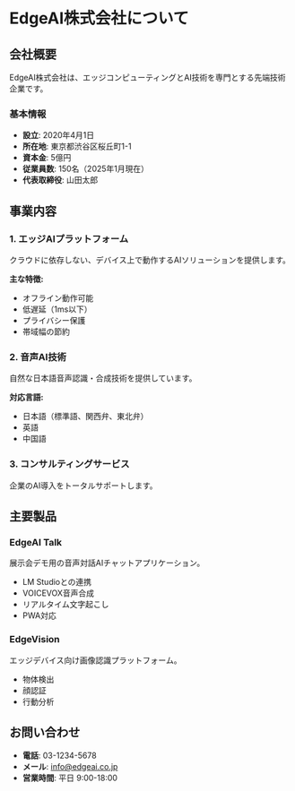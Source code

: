 # EdgeAI株式会社について

## 会社概要

EdgeAI株式会社は、エッジコンピューティングとAI技術を専門とする先端技術企業です。

### 基本情報
- **設立**: 2020年4月1日
- **所在地**: 東京都渋谷区桜丘町1-1
- **資本金**: 5億円
- **従業員数**: 150名（2025年1月現在）
- **代表取締役**: 山田太郎

## 事業内容

### 1. エッジAIプラットフォーム
クラウドに依存しない、デバイス上で動作するAIソリューションを提供します。

**主な特徴:**
- オフライン動作可能
- 低遅延（1ms以下）
- プライバシー保護
- 帯域幅の節約

### 2. 音声AI技術
自然な日本語音声認識・合成技術を提供しています。

**対応言語:**
- 日本語（標準語、関西弁、東北弁）
- 英語
- 中国語

### 3. コンサルティングサービス
企業のAI導入をトータルサポートします。

## 主要製品

### EdgeAI Talk
展示会デモ用の音声対話AIチャットアプリケーション。
- LM Studioとの連携
- VOICEVOX音声合成
- リアルタイム文字起こし
- PWA対応

### EdgeVision
エッジデバイス向け画像認識プラットフォーム。
- 物体検出
- 顔認証
- 行動分析

## お問い合わせ

- **電話**: 03-1234-5678
- **メール**: info@edgeai.co.jp
- **営業時間**: 平日 9:00-18:00

